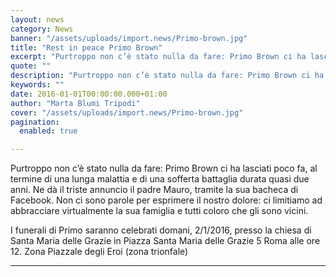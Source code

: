```yaml
---
layout: news
category: News
banner: "/assets/uploads/import.news/Primo-brown.jpg"
title: "Rest in peace Primo Brown"
excerpt: "Purtroppo non c’è stato nulla da fare: Primo Brown ci ha lasciati poco fa, al termine di una lunga malattia e di una sofferta battaglia durata quasi due anni. Ne dà il triste annuncio il padre Mauro, tramite la sua bacheca di Facebook. Non ci sono parole per esprimere il nostro dolore: ci limitiamo ad [&hellip"
quote: ""
description: "Purtroppo non c’è stato nulla da fare: Primo Brown ci ha lasciati poco fa, al termine di una lunga malattia e di una sofferta battaglia durata quasi due anni. Ne dà il triste annuncio il padre Mauro, tramite la sua bacheca di Facebook. Non ci sono parole per esprimere il nostro dolore: ci limitiamo ad [&hellip"
keywords: ""
date: 2016-01-01T00:00:00.000+01:00
author: "Marta Blumi Tripodi"
cover: "/assets/uploads/import.news/Primo-brown.jpg"
pagination:
  enabled: true

---
```


[](https://hotmc.com/wp-content/uploads/2015/03/Primo-brown.jpg)

Purtroppo non c’è stato nulla da fare: Primo Brown ci ha lasciati poco fa, al termine di una lunga malattia e di una sofferta battaglia durata quasi due anni. Ne dà il triste annuncio il padre Mauro, tramite la sua bacheca di Facebook. Non ci sono parole per esprimere il nostro dolore: ci limitiamo ad abbracciare virtualmente la sua famiglia e tutti coloro che gli sono vicini.

I funerali di Primo saranno celebrati domani, 2/1/2016, presso la chiesa di Santa Maria delle Grazie in Piazza Santa Maria delle Grazie 5 Roma alle ore 12\. Zona Piazzale degli Eroi (zona trionfale)

---